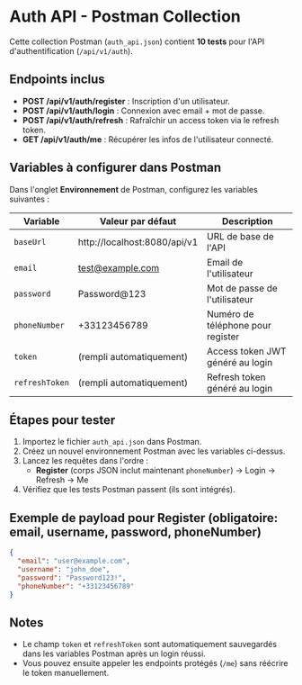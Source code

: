 # Auth API - Postman Collection

Cette collection Postman (`auth_api.json`) contient **10 tests** pour l'API d'authentification (`/api/v1/auth`).

## Endpoints inclus

- **POST /api/v1/auth/register** : Inscription d'un utilisateur.
- **POST /api/v1/auth/login** : Connexion avec email + mot de passe.
- **POST /api/v1/auth/refresh** : Rafraîchir un access token via le refresh token.
- **GET /api/v1/auth/me** : Récupérer les infos de l'utilisateur connecté.

## Variables à configurer dans Postman

Dans l'onglet **Environnement** de Postman, configurez les variables suivantes :

| Variable        | Valeur par défaut            | Description                        |
|-----------------|------------------------------|------------------------------------|
| `baseUrl`       | http://localhost:8080/api/v1 | URL de base de l'API               |
| `email`         | test@example.com             | Email de l'utilisateur             |
| `password`      | Password@123                 | Mot de passe de l'utilisateur      |
| `phoneNumber`   | +33123456789                 | Numéro de téléphone pour register  |
| `token`         | (rempli automatiquement)     | Access token JWT généré au login   |
| `refreshToken`  | (rempli automatiquement)     | Refresh token généré au login      |

## Étapes pour tester

1. Importez le fichier `auth_api.json` dans Postman.
2. Créez un nouvel environnement Postman avec les variables ci-dessus.
3. Lancez les requêtes dans l'ordre :
    - **Register** (corps JSON inclut maintenant `phoneNumber`) → Login → Refresh → Me
4. Vérifiez que les tests Postman passent (ils sont intégrés).

## Exemple de payload pour Register (obligatoire: email, username, password, phoneNumber)

```json
{
  "email": "user@example.com",
  "username": "john_doe",
  "password": "Password123!",
  "phoneNumber": "+33123456789"
}
```

## Notes

- Le champ `token` et `refreshToken` sont automatiquement sauvegardés dans les variables Postman après un login réussi.
- Vous pouvez ensuite appeler les endpoints protégés (`/me`) sans réécrire le token manuellement.
